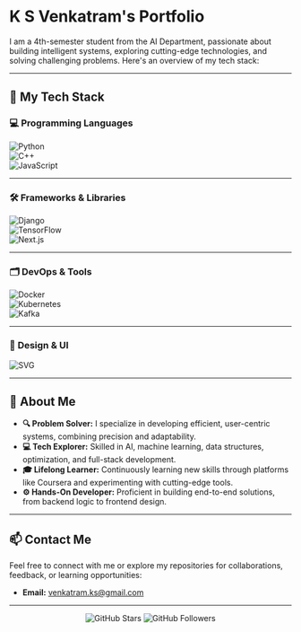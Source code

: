 # K S Venkatram's Portfolio

I am a 4th-semester student from the AI Department, passionate about building intelligent systems, exploring cutting-edge technologies, and solving challenging problems. Here's an overview of my tech stack:

---

## 🚀 My Tech Stack  

### 💻 **Programming Languages**  
![Python](https://img.shields.io/badge/Python-Programming-blue?style=flat-square&logo=python&logoColor=white)  
![C++](https://img.shields.io/badge/C%2B%2B-Programming-lightblue?style=flat-square&logo=cplusplus)  
![JavaScript](https://img.shields.io/badge/JavaScript-Programming-yellow?style=flat-square&logo=javascript)

---

### 🛠️ **Frameworks & Libraries**  
![Django](https://img.shields.io/badge/Django-Framework-green?style=flat-square&logo=django&logoColor=white)  
![TensorFlow](https://img.shields.io/badge/TensorFlow-Library-orange?style=flat-square&logo=tensorflow)  
![Next.js](https://img.shields.io/badge/Next.js-Framework-black?style=flat-square&logo=next.js)

---

### 🗂️ **DevOps & Tools**  
![Docker](https://img.shields.io/badge/Docker-Tool-blue?style=flat-square&logo=docker&logoColor=white)  
![Kubernetes](https://img.shields.io/badge/Kubernetes-Platform-blue?style=flat-square&logo=kubernetes&logoColor=white)  
![Kafka](https://img.shields.io/badge/Kafka-Streaming-black?style=flat-square&logo=apachekafka)

---

### 🎨 **Design & UI**  
![SVG](https://img.shields.io/badge/SVG-Design-red?style=flat-square&logo=svg)

---

## 🌟 About Me  

- **🔍 Problem Solver:** I specialize in developing efficient, user-centric systems, combining precision and adaptability.  
- **💻 Tech Explorer:** Skilled in AI, machine learning, data structures, optimization, and full-stack development.  
- **🎓 Lifelong Learner:** Continuously learning new skills through platforms like Coursera and experimenting with cutting-edge tools.  
- **⚙️ Hands-On Developer:** Proficient in building end-to-end solutions, from backend logic to frontend design.  

---

## 📫 Contact Me  

Feel free to connect with me or explore my repositories for collaborations, feedback, or learning opportunities:  

- **Email:** venkatram.ks@gmail.com  

---

<p align="center">
  <img src="https://img.shields.io/github/stars/venkatram?style=social" alt="GitHub Stars">
  <img src="https://img.shields.io/github/followers/venkatram?style=social" alt="GitHub Followers">
</p>
